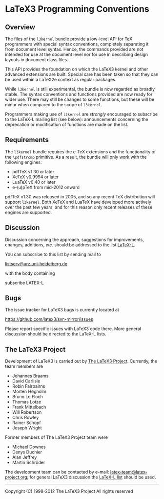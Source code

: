 LaTeX3 Programming Conventions
==============================

Overview
--------

The files of the `l3kernel` bundle provide a low-level API for TeX programmers
with special syntax conventions, completely separating it from document level
syntax. Hence, the commands provided are not intended for use at the document
level nor for use in describing design layouts in document class files.

This API provides the foundation on which the LaTeX3 kernel and other advanced
extensions are built. Special care has been taken so that they can be used
within a LaTeX2e context as regular packages.

While `l3kernel` is still experimental, the bundle is now regarded as broadly
stable. The syntax conventions and functions provided are now ready for wider
use. There may still be changes to some functions, but these will be minor when
compared to the scope of `l3kernel`.

Programmers making use of `l3kernel` are *strongly* encouraged to subscribe to
the LaTeX-L mailing list (see below): announcements concerning the deprecation
or modification of functions are made on the list.

Requirements
------------

The `l3kernel` bundle requires the e-TeX extensions and the functionality
of the `\pdfstrcmp` primitive. As a result, the bundle will only work
with the following engines:

 - pdfTeX v1.30 or later
 - XeTeX v0.9994 or later
 - LuaTeX v0.40 or later
 - e-(u)pTeX from mid-2012 onward

pdfTeX v1.30 was released in 2005, and so any recent TeX distribution
will support `l3kernel`. Both XeTeX and LuaTeX have developed more
actively over the past few years, and for this reason only recent
releases of these engines are supported.

Discussion
----------

Discussion concerning the approach, suggestions for improvements,
changes, additions, _etc._ should be addressed to the list
[LaTeX-L](http://news.gmane.org/group/gmane.comp.tex.latex.latex3).

You can subscribe to this list by sending mail to

  listserv@urz.uni-heidelberg.de

with the body containing

  subscribe LATEX-L  <Your-First-Name> <Your-Second-Name>

Bugs
----

The issue tracker for LaTeX3 bugs is currently located at

  https://github.com/latex3/svn-mirror/issues

Please report specific issues with LaTeX3 code there. More general
discussion should be directed to the LaTeX-L lists.

The LaTeX3 Project
------------------

Development of LaTeX3 is carried out by
[The LaTeX3 Project](http://www.latex-project.org/latex3.html). Currently,
the team members are

  * Johannes Braams
  * David Carlisle
  * Robin Fairbairns
  * Morten Høgholm
  * Bruno Le Floch
  * Thomas Lotze
  * Frank Mittelbach
  * Will Robertson
  * Chris Rowley
  * Rainer Schöpf
  * Joseph Wright

Former members of The LaTeX3 Project team were

  * Michael Downes
  * Denys Duchier
  * Alan Jeffrey
  * Martin Schröder

The development team can be contacted
by e-mail: <latex-team@latex-project.org>; for general LaTeX3 discussion
the [LaTeX-L list](http://news.gmane.org/group/gmane.comp.tex.latex.latex3)
should be used.

-----

Copyright (C) 1998-2012 The LaTeX3 Project
All rights reserved
